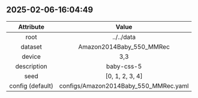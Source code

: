 
## 2025-02-06-16:04:49 


|  Attribute   |   Value   |
| :-------------: | :-----------: |
|  root  |   ../../data    |
|  dataset  |   Amazon2014Baby_550_MMRec    |
|  device  |   3,3    |
|  description  |   baby-css-5    |
|  seed  |   [0, 1, 2, 3, 4]    |
|  config (default)  |   configs/Amazon2014Baby_550_MMRec.yaml    |
